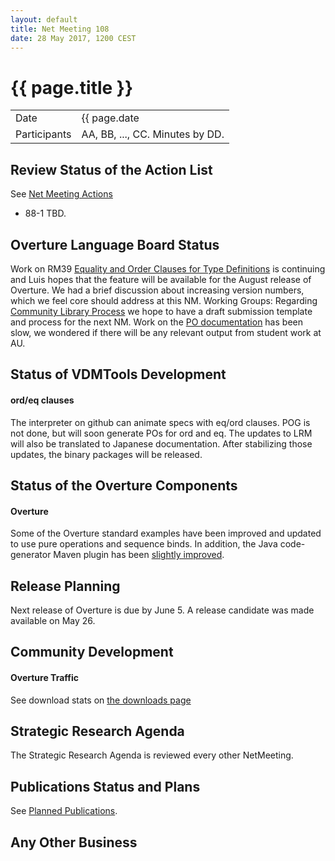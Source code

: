 ```yaml
---
layout: default
title: Net Meeting 108
date: 28 May 2017, 1200 CEST
---
```


<script src="http://code.jquery.com/jquery-1.11.1.min.js">
</script>
<script src="/javascripts/edit.js"></script>
<script>setEditButonNm();</script>

# {{ page.title }}

|||
|---|---|
| Date | {{ page.date | date: "%-d %B %Y, %R %Z"}} |
| Participants | AA, BB, ..., CC.  Minutes by DD. |


## Review Status of the Action List

See [Net Meeting Actions](https://github.com/overturetool/overturetool.github.io/issues?q=is%3Aopen+is%3Aissue+label%3A%22action+net-meeting%22)

* 88-1 TBD.


## Overture Language Board Status

Work on RM39 [Equality and Order Clauses for Type Definitions](https://github.com/overturetool/language/issues/39) is continuing and Luis hopes that the feature will be available for the August release of Overture. We had a brief discussion about increasing version numbers, which we feel core should address at this NM. Working Groups: Regarding [Community Library Process](https://github.com/overturetool/language/issues/41) we hope to have a draft submission template and process for the next NM. Work on the [PO documentation](https://github.com/overturetool/language/issues/33) has been slow, we wondered if there will be any relevant output from student work at AU.

## Status of VDMTools Development

#### ord/eq clauses

The interpreter on github can animate specs with eq/ord clauses.
POG is not done, but will soon generate POs for ord and eq.
The updates to LRM will also be translated to Japanese documentation.
After stabilizing those updates, the binary packages will be released.

##  Status of the Overture Components

#### Overture
 
Some of the Overture standard examples have been improved and updated to use pure operations and sequence binds. In addition, the Java code-generator Maven plugin has been [slightly improved](https://github.com/overturetool/overture/issues/627).


##  Release Planning

Next release of Overture is due by June 5. A release candidate was made available on May 26.

##  Community Development

#### Overture Traffic

See download stats on [the downloads page](http://overturetool.org/download/)


##  Strategic Research Agenda

The Strategic Research Agenda is reviewed every other NetMeeting.


##  Publications Status and Plans

See [Planned Publications](http://overturetool.org/publications/PlannedPublications.html).


##  Any Other Business

<div id="edit_page_div"></div>

